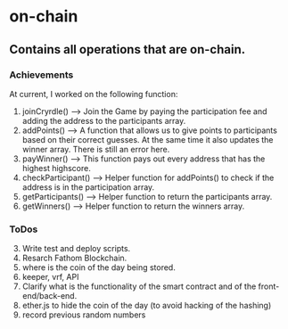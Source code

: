 # on-chain
## Contains all operations that are on-chain.

### Achievements
At current, I worked on the following function: 
1. joinCryrdle() --> Join the Game by paying the participation fee and adding the address to the participants array.
2. addPoints() --> A function that allows us to give points to participants based on their correct guesses. At the same time it also updates the winner array. There is still an error here.
2. payWinner() --> This function pays out every address that has the highest highscore.
3. checkParticipant() --> Helper function for addPoints() to check if the address is in the participation array.
4. getParticipants() --> Helper function to return the participants array.
5. getWinners() --> Helper function to return the winners array.

### ToDos
3. Write test and deploy scripts.
4. Resarch Fathom Blockchain.
5. where is the coin of the day being stored. 
6. keeper, vrf, API
7. Clarify what is the functionality of the smart contract and of the front-end/back-end.
8. ether.js to hide the coin of the day (to avoid hacking of the hashing)
9. record previous random numbers